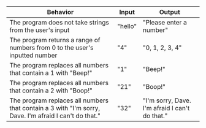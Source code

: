 | Behavior | Input | Output|
|----------|-------|-------|
| The program does not take strings from the user's input | "hello" | "Please enter a number" |
| The program returns a range of numbers from 0 to the user's inputted number | "4" | "0, 1, 2, 3, 4" |
| The program replaces all numbers that contain a 1 with "Beep!" | "1" | "Beep!" |
| The program replaces all numbers that contain a 2 with "Boop!" | "21" | "Boop!" |
| The program replaces all numbers that contain a 3 with "I'm sorry, Dave. I'm afraid I can't do that." | "32" | "I'm sorry, Dave. I'm afraid I can't do that." |
